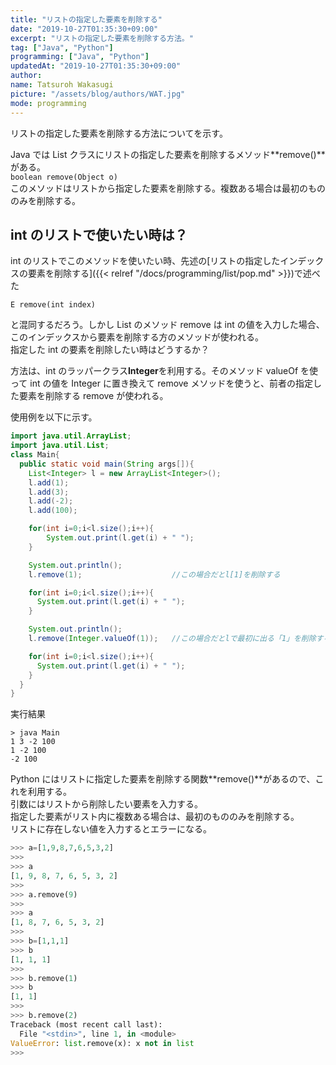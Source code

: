 ```yaml
---
title: "リストの指定した要素を削除する"
date: "2019-10-27T01:35:30+09:00"
excerpt: "リストの指定した要素を削除する方法。"
tag: ["Java", "Python"]
programming: ["Java", "Python"]
updatedAt: "2019-10-27T01:35:30+09:00"
author:
name: Tatsuroh Wakasugi
picture: "/assets/blog/authors/WAT.jpg"
mode: programming
---
```


リストの指定した要素を削除する方法についてを示す。

<div class="note_content_by_programming_language" id="note_content_Java">

Java では List クラスにリストの指定した要素を削除するメソッド**remove()**がある。  
`boolean remove(Object o)`  
このメソッドはリストから指定した要素を削除する。複数ある場合は最初のもののみを削除する。

## int のリストで使いたい時は？

int のリストでこのメソッドを使いたい時、先述の[リストの指定したインデックスの要素を削除する]({{< relref "/docs/programming/list/pop.md" >}})で述べた

`E remove(int index)`

と混同するだろう。しかし List のメソッド remove は int の値を入力した場合、このインデックスから要素を削除する方のメソッドが使われる。  
指定した int の要素を削除したい時はどうするか？

方法は、int のラッパークラス**Integer**を利用する。そのメソッド valueOf を使って int の値を Integer に置き換えて remove メソッドを使うと、前者の指定した要素を削除する remove が使われる。

使用例を以下に示す。

```java
import java.util.ArrayList;
import java.util.List;
class Main{
  public static void main(String args[]){
    List<Integer> l = new ArrayList<Integer>();
    l.add(1);
    l.add(3);
    l.add(-2);
    l.add(100);

    for(int i=0;i<l.size();i++){
        System.out.print(l.get(i) + " ");
    }

    System.out.println();
    l.remove(1);                    //この場合だとl[1]を削除する

    for(int i=0;i<l.size();i++){
      System.out.print(l.get(i) + " ");
    }

    System.out.println();
    l.remove(Integer.valueOf(1));   //この場合だとlで最初に出る「1」を削除する

    for(int i=0;i<l.size();i++){
      System.out.print(l.get(i) + " ");
    }
  }
}
```

実行結果

```
> java Main
1 3 -2 100
1 -2 100
-2 100
```

</div>
<div class="note_content_by_programming_language" id="note_content_Python">

Python にはリストに指定した要素を削除する関数**remove()**があるので、これを利用する。  
引数にはリストから削除したい要素を入力する。  
指定した要素がリスト内に複数ある場合は、最初のもののみを削除する。  
リストに存在しない値を入力するとエラーになる。

```python
>>> a=[1,9,8,7,6,5,3,2]
>>>
>>> a
[1, 9, 8, 7, 6, 5, 3, 2]
>>>
>>> a.remove(9)
>>>
>>> a
[1, 8, 7, 6, 5, 3, 2]
>>>
>>> b=[1,1,1]
>>> b
[1, 1, 1]
>>>
>>> b.remove(1)
>>> b
[1, 1]
>>>
>>> b.remove(2)
Traceback (most recent call last):
  File "<stdin>", line 1, in <module>
ValueError: list.remove(x): x not in list
>>>
```

</div>
